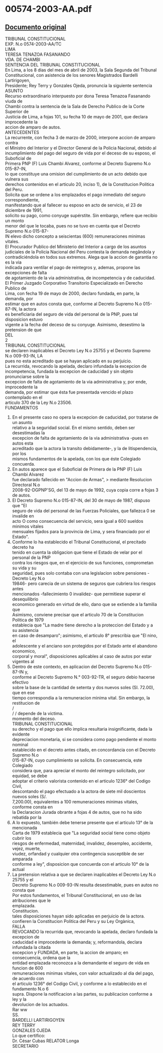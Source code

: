 
00574-2003-AA.pdf
=================
  
[Documento original](https://tc.gob.pe/jurisprudencia/2003/00574-2003-AA.pdf)  
---  
TRIBUNAL CONSTITUCIONAL  
EXP. N.o 0574-2003-AA/TC  
LIMA  
TERESA TENAZOA FASANANDO  
VDA. DE CHAMBI  
SENTENCIA DEL TRIBUNAL CONSTITUCIONAL  
En Lima, a los 8 dias del mes de abril de 2003, la Sala Segunda del Tribunal  
Constitucional, con asistencia de los senores Magistrados Bardelli Lartirigoyen,  
Presidente; Rey Terry y Gonzales Ojeda, pronuncia la siguiente sentencia  
ASUNTO  
Recurso extraordinario interpuesto por dona Teresa Tenazoa Fasanando viuda de  
Chambi contra la sentencia de la Sala de Derecho Publico de la Corte Superior de  
Justicia de Lima, a fojas 101, su fecha 10 de mayo de 2001, que declara improcedente la  
accion de amparo de autos.  
ANTECEDENTES  
La recurrente, con fecha 3 de marzo de 2000, interpone accion de amparo contra  
el Ministro del Interior y el Director General de la Policia Nacional, debido al  
incumplimiento del pago del seguro de vida por el deceso de su esposo, el Suboficial de  
Primera PNP (F) Luis Chambi Alvarez, conforme al Decreto Supremo N.o 015-87-IN,  
lo que constituye una omision del cumplimiento de un acto debido que vulnera sus  
derechos contenidos en el articulo 20, inciso 1), de la Constitucion Politica del Peru.  
Solicita que se ordene a los emplazados el pago inmediato del seguro correspondiente,  
manifestando que al fallecer su esposo en acto de servicio, el 23 de diciembre de 1991,  
solicito su pago, como conyuge supérstite. Sin embargo, refiere que recibio un monto  
menor del que le tocaba, pues no se tuvo en cuenta que el Decreto Supremo N.o 015-87-  
IN elevo dicho concepto a seiscientas (600) remuneraciones minimas vitales.  
El Procurador Publico del Ministerio del Interior a cargo de los asuntos  
judiciales de la Policia Nacional del Peru contesta la demanda negândola y  
contradiciéndola en todos sus extremos. Alega que la accion de garantia no es la via  
indicada para ventilar el pago de reintegros y, ademas, propone las excepciones de falta  
de agotamiento de la via administrativa, de incompetencia y de caducidad.  
El Primer Juzgado Corporativo Transitorio Especializado en Derecho Publico de  
Lima, con fecha 19 de mayo de 2000, declaro fundada, en parte, la demanda, por  
estimar que en autos consta que, conforme al Decreto Supremo N.o 015-87-IN, la actora  
es beneficiaria del seguro de vida del personal de la PNP, pues tal disposicion estuvo  
vigente a la fecha del deceso de su conyuge. Asimismo, desestimo la pretension de que  
DEL  
2  
TRIBUNAL CONSTITUCIONAL  
se declaren inaplicables el Decreto Ley N.o 25755 y el Decreto Supremo N.o 009-93-IN, LA  
pues no esta acreditado que se hayan aplicado en su perjuicio.  
La recurrida, revocando la apelada, declaro infundada la excepcion de  
incompetencia, fundada la excepcion de caducidad y sin objeto pronunciarse sobre la  
excepcion de falta de agotamiento de la via administrativa y, por ende, improcedente la  
demanda, por estimar que ésta fue presentada vencido el plazo contemplado en el  
articulo 370 de la Ley N.o 23506.  
FUNDAMENTOS  
1. En el presente caso no opera la excepcion de caducidad, por tratarse de un asunto  
relativo a la seguridad social. En el mismo sentido, deben ser desestimadas la  
excepcion de falta de agotamiento de la via administrativa -pues en autos esta  
acreditado que la actora la transito debidamente-, y la de litispendencia, por los  
mismos fundamentos de la apelada, con los que éste Colegiado concuerda.  
2. En autos aparece que el Suboficial de Primera de la PNP (F) Luis Chambi Alvarez  
fue declarado fallecido en "Accion de Armas", > mediante Resolucion Directoral N.o  
2008-92-DGPNP'SG, del 13 de mayo de 1992, cuya copia corre a fojas 3 de autos.  
3. El Decreto Supremo N.o 015-87-IN, del 30 de mayo de 1987, dispuso que "El  
seguro de vida del personal de las Fuerzas Policiales, que fallezca 0 se invalide en  
acto O como consecuencia del servicio, sera igual a 600 sueldos minimos vitales  
mensuales fijados para la provincia de Lima, y sera financiado por el Estado".  
4. Conforme lo ha establecido el Tribunal Constitucional, el precitado decreto ha  
tenido en cuenta la obligacion que tiene el Estado de velar por el personal de la PNP  
contra los riesgos que, en el ejercicio de sus funciones, comprometan su vida y su  
seguridad, pues solo contaba con una legislacion sobre pensiones -Decreto Ley N.o  
19846- pero carecia de un sistema de seguros que cubriera los riesgos antes  
mencionados -fallecimiento 0 invalidez- que permitiese superar el desequilibrio  
economico generado en virtud de ello, dano que se extiende a la familia que  
Asimismo, conviene precisar que el articulo 70 de la Constitucion Politica de 1979  
establecia que "La madre tiene derecho a la proteccion del Estado y a su asistencia  
en caso de desamparo"; asimismo, el articulo 8° prescribia que "El nino, el  
adolescente y el anciano son protegidos por el Estado ante el abandono economico,  
corporal y moral", disposiciones aplicables al caso de autos por estar vigentes al  
6. Dentro de este contexto, en aplicacion del Decreto Supremo N.o 015-87-IN y,  
conforme al Decreto Supremo N.° 003-92-TR, el seguro debio hacerse efectivo  
sobre la base de la cantidad de setenta y dos nuevos soles (SI. 72.00), que en ese  
tiempo correspondia a la remuneracion minima vital. Sin embargo, la restitucion de  
/  
/ / depende de la victima.  
momento del deceso.  
TRIBUNAL CONSTITUCIONAL  
su derecho y el pago que ello implica resultaria insignificante, dada la evidente  
depreciacion monetaria, si se considera como pago pendiente el monto nominal  
establecido en el decreto antes citado, en concordancia con el Decreto Supremo N.o  
015-87-IN, cuyo cumplimiento se solicita. En consecuencia, este Colegiado  
considera que, para apreciar el monto del reintegro solicitado, por equidad, se debe  
adoptar el criterio valorista contenido en el articulo 1236° del Codigo Civil,  
descontando el pago efectuado a la actora de siete mil doscientos nuevos soles (S/.  
7,200.00), equivalentes a 100 remuneraciones minimas vitales, conforme consta en  
la Declaracion Jurada obrante a fojas 4 de autos, que no ha sido rebatida por la  
7. A lo expuesto, también debe tenerse presente que el articulo 13° de la mencionada  
Carta de 1979 establecia que "La seguridad social tiene como objeto cubrir los  
riesgos de enfermedad, maternidad, invalidez, desempleo, accidente, vejez, muerte,  
viudez, orfandad y cualquier otra contingencia susceptible de ser amparada  
conforme a ley", disposicion que concuerda con el articulo 10° de la actual  
8. La pretension relativa a que se declaren inaplicables el Decreto Ley N.o 25755 y el  
Decreto Supremo N.o 009-93-IN resulta desestimable, pues en autos no consta que  
Por estos fundamentos, el Tribunal Constitucional, en uso de las atribuciones que le  
emplazada.  
Constitucion.  
tales disposiciones hayan sido aplicadas en perjuicio de la actora.  
confieren la Constitucion Politica del Peru y su Ley Orgànica,  
FALLA  
REVOCANDO la recurrida que, revocando la apelada, declaro fundada la excepcion de  
caducidad e improcedente la demanda; y, reformandola, declara infundada la citada  
excepcion y FUNDADA, en parte, la accion de amparo; en consecuencia, ordena que la  
entidad emplazada reconozca a la demandante el seguro de vida en funcion de 600  
remuneraciones minimas vitales, con valor actualizado al dia del pago, de acuerdo con  
el articulo 1236° del Codigo Civil, y conforme a lo establecido en el fundamento N.o 6  
supra. Dispone la notificacion a las partes, su publicacion conforme a ley y la  
devolucion de los actuados.  
Rar ww  
SS.  
BARDELLI LARTIRIGOYEN  
REY TERRY  
GONZALES OJEDA  
Lo que certifico:  
Dr. César Cubas RELATOR Longa  
SECRETARIO